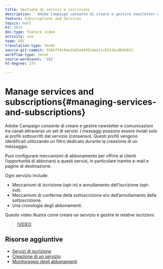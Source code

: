 ```yaml
---
title: Gestione di servizi e iscrizioni
description: ' Adobe Campaign consente di creare e gestire newsletter e comunicazioni tra canali attraverso un set di servizi. Questo video illustra come creare un servizio e gestire le relative iscrizioni in  Adobe Campaign Standard (ACS).'
feature: Subscriptions and Services
topics: null
kt: 1815
doc-type: feature video
activity: use
team: DOC
translation-type: tm+mt
source-git-commit: 556bff4c94e16d3a94561dee1ccb311bc003b631
workflow-type: tm+mt
source-wordcount: '181'
ht-degree: 27%

---
```



# Manage services and subscriptions{#managing-services-and-subscriptions}

 Adobe Campaign consente di creare e gestire newsletter e comunicazioni tra canali attraverso un set di servizi. I messaggi possono essere inviati solo ai profili sottoscritti dal servizio (consenso). Questi profili vengono identificati utilizzando un filtro dedicato durante la creazione di un messaggio.

Puoi configurare meccanismi di abbonamento per offrire ai clienti l’opportunità di abbonarsi a questi servizi, in particolare tramite e-mail e pagine di destinazione.

Ogni servizio include:

* Meccanismi di iscrizione (opt-in) e annullamento dell’iscrizione (opt-out).
* Meccanismi di conferma della sottoscrizione e/o dell’annullamento della sottoscrizione.
* Una cronologia degli abbonamenti.

Questo video illustra come creare un servizio e gestire le relative iscrizioni.

>[!VIDEO](https://video.tv.adobe.com/v/24673?quality=12)

## Risorse aggiuntive

* [Servizi di iscrizione](https://docs.adobe.com/content/help/en/campaign-standard/using/managing-processes-and-data/data-management-activities/subscription-services.html)
* [Creazione di un servizio](https://docs.adobe.com/content/help/en/campaign-standard/using/profiles-and-audiences/managing-subscriptions/creating-a-service.html)
* [Monitoraggio degli abbonamenti](https://docs.adobe.com/content/help/en/campaign-standard/using/profiles-and-audiences/managing-subscriptions/monitoring-subscriptions.html)
